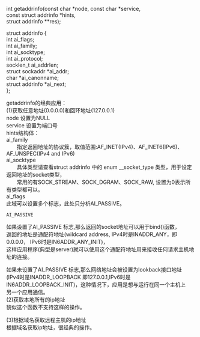 int getaddrinfo(const char *node, const char *service,  
		const struct addrinfo *hints,  
		struct addrinfo **res);  
  
struct addrinfo {  
	int              ai_flags;  
	int              ai_family;  
	int              ai_socktype;  
	int              ai_protocol;  
	socklen_t        ai_addrlen;  
	struct sockaddr *ai_addr;  
	char            *ai_canonname;  
	struct addrinfo *ai_next;  
};  
  
  
getaddrinfo的经典应用：  
(1)获取任意地址(0.0.0.0)和回环地址(127.0.0.1)  
node         设置为NULL  
service      设置为端口号  
hints结构体：  
 ai_family  
　　指定返回地址的协议簇，取值范围:AF_INET(IPv4)、AF_INET6(IPv6)、AF_UNSPEC(IPv4 and IPv6)  
 ai_socktype  
　　具体类型请查看struct addrinfo 中的 enum __socket_type 类型，用于设定返回地址的socket类型，  
　　常用的有SOCK_STREAM、SOCK_DGRAM、SOCK_RAW, 设置为0表示所有类型都可以。  
 ai_flags  
	此域可以设置多个标志，此处只分析AI_PASSIVE。  
  
    AI_PASSIVE  
  
如果设置了AI_PASSIVE 标志,那么返回的socket地址可以用于bind()函数，  
返回的地址是通配符地址(wildcard address, IPv4时是INADDR_ANY，即0.0.0.0， IPv6时是IN6ADDR_ANY_INIT)，  
这样应用程序(典型是server)就可以使用这个通配符地址用来接收任何请求主机地址的连接。  
  
如果未设置了AI_PASSIVE 标志,那么网络地址会被设置为lookback接口地址  
(IPv4时是INADDR_LOOPBACK 即127.0.0.1,IPv6时是IN6ADDR_LOOPBACK_INIT)，这种情况下，应用是想与运行在同一个主机上  
另一个应用通信。  
(2)获取本地所有的ip地址  
貌似这个函数不支持这样的操作。  
  
  
(3)根据域名获取远程主机的ip地址  
根据域名获取ip地址，很经典的操作。  
